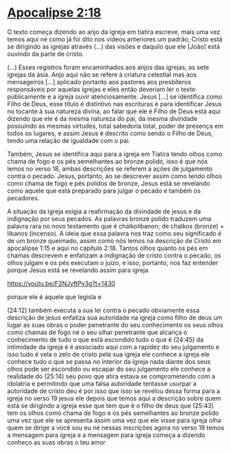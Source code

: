 # [Apocalipse 2:18](https://youtu.be/F2NJyftPy3g?t=1261)

 O texto começa dizendo ao anjo da igreja em tiatira escreve, mais uma vez temos aqui né como já foi dito nos vídeos anteriores um padrão, Cristo está se dirigindo as igrejas através (...) das visões e daquilo que ele [João] está ouvindo da parte de cristo. 
 
 (...) Esses registros foram encaminhados aos anjos das igrejas, as sete igrejas da ásia. Anjo aqui não se refere à criatura celestial mas aos mensageiros [...]  aplicado portanto aos pastores aos presbíteros responsáveis por aquelas igrejas e eles então deveriam ler o texto publicamente e a igreja ouvir atenciosamente. Jesus [...] se identifica como Filho de Deus, esse título é distintivo nas escrituras é para identificar Jesus no tocante à sua natureza divina, ao falar que ele é Filho de Deus  está aqui dizendo que ele é da mesma natureza do pai, da mesma divindade possuindo as mesmas virtudes, total sabedoria total, poder de presença em todos os lugares, e assim Jesus é descrito como sendo o Filho de Deus, tendo uma relação de igualdade com o pai. 
 
 Também, Jesus se identifica aqui para a igreja em Tiatira tendo olhos como chama de fogo e os pés semelhantes ao bronze polido, isso é que nós lemos no verso 18, ambas descrições se referem a ações de julgamento contra o pecado. Jesus, portanto, ao se descrever assim como tendo olhos como chama de fogo e pés polidos de bronze, Jesus está se revelando como aquele que está preparado para julgar o pecado e também os pecadores. 
 
 A situação da igreja exigia a reafirmação da divindade de jesus e da indignação por seus pecados. As palavras bronze polido traduzem uma palavra rara no novo testamento que é chalkolibanon; de chalkos (bronze) + libanos (incenso). A ideia que essa palavra nos traz como seu significado é de um bronze queimado, assim como nós lemos na descrição de Cristo em apocalipse 1:15 e aqui no capítulo 2:18. Tantos olhos quanto os pés em chamas descrevem e enfatizam a indignação de cristo contra o pecado, os olhos julgam e os pés executam o juizo, e isso, portanto, nos faz entender porque Jesus está se revelando assim para igreja
 
 https://youtu.be/F2NJyftPy3g?t=1430
 
 porque ele é aquele que legisla e



(24:12) também executa a sua lei contra o pecado obviamente essa descrição de jesus enfatiza sua autoridade na igreja como filho de deus um lugar as suas obras o poder penetrante do seu conhecimento os seus olhos como chamas de fogo né o seu olhar penetrante que alcança o conhecimento de tudo o que está escondido tudo o que é
(24:45) da intimidade da igreja é é associado aqui com a rapidez do seu julgamento e isso tudo é vela o zelo de cristo pela sua igreja ele conhece a igreja ele conhece tudo o que se passa no interior da igreja nada diante dos seus olhos pode ser escondido ou escapar do seu julgamento ele conhece a realidade do
(25:14) seu povo que atira estava se comprometendo com a idolatria e permitindo que uma falsa autoridade tentasse usurpar a autoridade de cristo deu é por isso que isso se revelou dessa forma para a igreja no verso 19 jesus ele depois que temos aqui a descrição sobre quem está se dirigindo a igreja esse que tem que é o filho de deus que
(25:43) tem os olhos como chama de fogo e os pés semelhantes ao bronze polido uma vez que ele se apresenta assim uma vez que ele visse para igreja olha quem se dirige a você sou eu né nessas inscrições agora no verso 19 temos a mensagem para igreja e a mensagem para igreja começa a dizendo conheço as suas obras o teu amor
